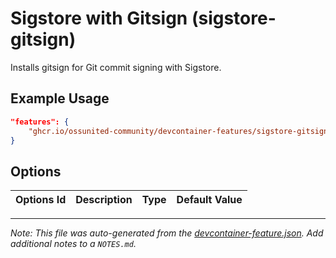 
# Sigstore with Gitsign (sigstore-gitsign)

Installs gitsign for Git commit signing with Sigstore.

## Example Usage

```json
"features": {
    "ghcr.io/ossunited-community/devcontainer-features/sigstore-gitsign:1": {}
}
```

## Options

| Options Id | Description | Type | Default Value |
|-----|-----|-----|-----|




---

_Note: This file was auto-generated from the [devcontainer-feature.json](https://github.com/ossunited-community/devcontainer-features/blob/main/src/sigstore-gitsign/devcontainer-feature.json).  Add additional notes to a `NOTES.md`._
